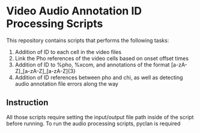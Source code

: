 # Video Audio Annotation ID Processing Scripts
This repository contains scripts that performs the following tasks:
1. Addition of ID to each cell in the video files
2. Link the Pho references of the video cells based on onset offset times
3. Addition of ID to %pho, %xcom, and annotations of the format [a-zA-Z]\_[a-zA-Z]\_[a-zA-Z]{3}
4. Addition of ID references between pho and chi, as well as detecting audio annotation file errors along the way

## Instruction
All those scripts require setting the input/output file path inside of the script before running. To run the audio processing scripts, pyclan is required

